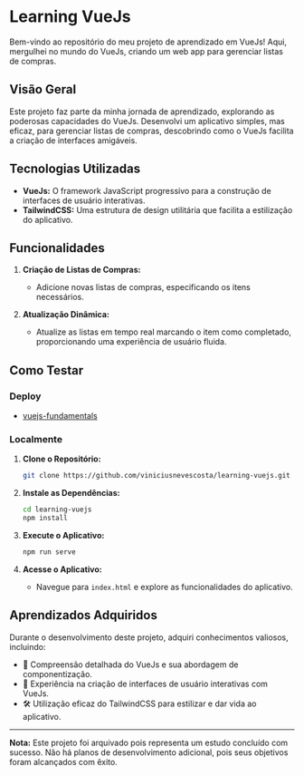 # Learning VueJs

Bem-vindo ao repositório do meu projeto de aprendizado em VueJs! Aqui, mergulhei no mundo do VueJs, criando um web app para gerenciar listas de compras.

## Visão Geral

Este projeto faz parte da minha jornada de aprendizado, explorando as poderosas capacidades do VueJs. Desenvolvi um aplicativo simples, mas eficaz, para gerenciar listas de compras, descobrindo como o VueJs facilita a criação de interfaces amigáveis.

## Tecnologias Utilizadas

- **VueJs:** O framework JavaScript progressivo para a construção de interfaces de usuário interativas.
- **TailwindCSS:** Uma estrutura de design utilitária que facilita a estilização do aplicativo.

## Funcionalidades

1. **Criação de Listas de Compras:**
   - Adicione novas listas de compras, especificando os itens necessários.

2. **Atualização Dinâmica:**
   - Atualize as listas em tempo real marcando o item como completado, proporcionando uma experiência de usuário fluida.

## Como Testar

### Deploy

- [vuejs-fundamentals](https://vuejs-fundamentals.vercel.app/)

### Localmente

1. **Clone o Repositório:**
   ```bash
   git clone https://github.com/viniciusnevescosta/learning-vuejs.git
   ```

2. **Instale as Dependências:**
   ```bash
   cd learning-vuejs
   npm install
   ```

3. **Execute o Aplicativo:**
   ```bash
   npm run serve
   ```

4. **Acesse o Aplicativo:**
   - Navegue para `index.html` e explore as funcionalidades do aplicativo.

## Aprendizados Adquiridos

Durante o desenvolvimento deste projeto, adquiri conhecimentos valiosos, incluindo:

- 🌟 Compreensão detalhada do VueJs e sua abordagem de componentização.
- 🎨 Experiência na criação de interfaces de usuário interativas com VueJs.
- 🛠 Utilização eficaz do TailwindCSS para estilizar e dar vida ao aplicativo.

---

**Nota:** Este projeto foi arquivado pois representa um estudo concluído com sucesso. Não há planos de desenvolvimento adicional, pois seus objetivos foram alcançados com êxito.
